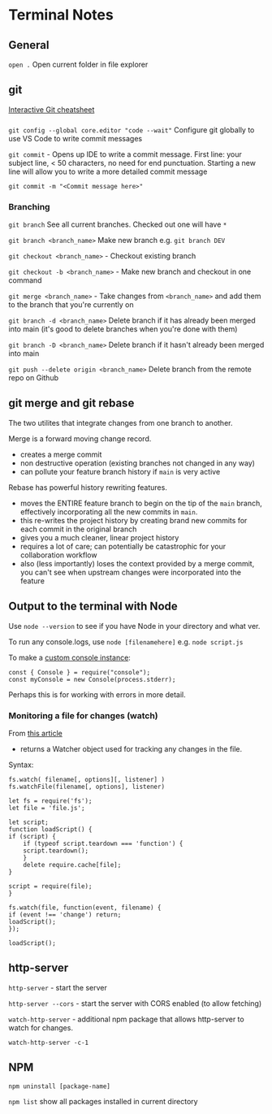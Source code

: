 # Terminal Notes

## General

`open .` Open current folder in file explorer

## git

[Interactive Git cheatsheet](https://ndpsoftware.com/git-cheatsheet.html)

###

`git config --global core.editor "code --wait"` Configure git globally to use VS Code to write commit messages

`git commit` - Opens up IDE to write a commit message. First line: your subject line, < 50 characters, no need for end punctuation. Starting a new line will allow you to write a more detailed commit message

`git commit -m "<Commit message here>"`

### Branching

`git branch` See all current branches. Checked out one will have `*`

`git branch <branch_name>` Make new branch e.g. `git branch DEV`

`git checkout <branch_name>` - Checkout existing branch

`git checkout -b <branch_name>` - Make new branch and checkout in one command

`git merge <branch_name>` - Take changes from `<branch_name>` and add them to the branch that you're currently on

`git branch -d <branch_name>` Delete branch if it has already been merged into main (it's good to delete branches when you're done with them)

`git branch -D <branch_name>` Delete branch if it hasn't already been merged into main

`git push --delete origin <branch_name>` Delete branch from the remote repo on Github

## git merge and git rebase
The two utilites that integrate changes from one branch to another.

Merge is a forward moving change record.
- creates a merge commit
- non destructive operation (existing branches not changed in any way)
- can pollute your feature branch history if `main` is very active


Rebase has powerful history rewriting features.
- moves the ENTIRE feature branch to begin on the tip of the `main` branch, effectively incorporating all the new commits in `main`.
- this re-writes the project history by creating brand new commits for each commit in the original branch
- gives you a much cleaner, linear project history
- requires a lot of care; can potentially be catastrophic for your collaboration workflow
- also (less importantly) loses the context provided by a merge commit, you can't see when upstream changes were incorporated into the feature

## Output to the terminal with Node

Use `node --version` to see if you have Node in your directory and what ver.

To run any console.logs, use `node [filenamehere]` e.g. `node script.js`

To make a [custom console instance](https://stackoverflow.com/questions/63780704/how-do-i-use-console-table-but-to-stderr): 

    const { Console } = require("console");
    const myConsole = new Console(process.stderr);

Perhaps this is for working with errors in more detail.

### Monitoring a file for changes (watch)

From [this article](https://stackoverflow.com/questions/9724139/is-there-a-way-change-a-node-js-while-its-running)

- returns a Watcher object used for tracking any changes in the file.

Syntax:

    fs.watch( filename[, options][, listener] )
    fs.watchFile(filename[, options], listener)

    let fs = require('fs');
    let file = 'file.js';

    let script;
    function loadScript() {
    if (script) {
        if (typeof script.teardown === 'function') {
        script.teardown();
        }
        delete require.cache[file];
    }

    script = require(file);
    }

    fs.watch(file, function(event, filename) {
    if (event !== 'change') return;
    loadScript();
    });

    loadScript();

## http-server

`http-server` - start the server

`http-server --cors` - start the server with CORS enabled (to allow fetching)

`watch-http-server` - additional npm package that allows http-server to watch for changes.

`watch-http-server -c-1`

## NPM

`npm uninstall [package-name]`

`npm list` show all packages installed in current directory